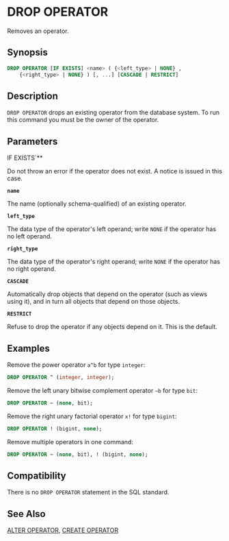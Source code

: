 # DROP OPERATOR

Removes an operator.

## Synopsis

```sql
DROP OPERATOR [IF EXISTS] <name> ( {<left_type> | NONE} , 
    {<right_type> | NONE} ) [, ...] [CASCADE | RESTRICT]
```

## Description

`DROP OPERATOR` drops an existing operator from the database system. To run this command you must be the owner of the operator.

## Parameters

IF EXISTS`**

Do not throw an error if the operator does not exist. A notice is issued in this case.

**`name`**

The name (optionally schema-qualified) of an existing operator.

**`left_type`**

The data type of the operator's left operand; write `NONE` if the operator has no left operand.

**`right_type`**

The data type of the operator's right operand; write `NONE` if the operator has no right operand.

**`CASCADE`**

Automatically drop objects that depend on the operator (such as views using it), and in turn all objects that depend on those objects.

**`RESTRICT`**

Refuse to drop the operator if any objects depend on it. This is the default.

## Examples

Remove the power operator `a^b` for type `integer`:

```sql
DROP OPERATOR ^ (integer, integer);
```

Remove the left unary bitwise complement operator `~b` for type `bit`:

```sql
DROP OPERATOR ~ (none, bit);
```

Remove the right unary factorial operator `x!` for type `bigint`:

```sql
DROP OPERATOR ! (bigint, none);
```

Remove multiple operators in one command:

```sql
DROP OPERATOR ~ (none, bit), ! (bigint, none);
```

## Compatibility

There is no `DROP OPERATOR` statement in the SQL standard.

## See Also

[ALTER OPERATOR](/docs/sql-statements/sql-stmt-alter-operator.md), [CREATE OPERATOR](/docs/sql-statements/sql-stmt-create-operator.md)



